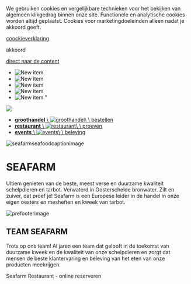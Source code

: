 We gebruiken cookies en vergelijkbare technieken voor het bekijken van algemeen klikgedrag binnen onze site. Functionele en analytische cookies worden altijd geplaatst. Cookies voor marketingdoeleinden alleen nadat je akkoord geeft.

[coockieverklaring](https://www.seafarm.nl/cookie-gebruik-uitleg)

akkoord

[direct naar de content](https://www.seafarm.nl/#main-content)

- ![New item](https://www.seafarm.nl/userImages/SF-take-away_210122_04131.jpg)
- ![New item](https://www.seafarm.nl/userImages/Seafarm-Hollandvis-1.jpg)
- ![New item](https://www.seafarm.nl/userImages/Seafarm6.jpg)
- ![New item](https://www.seafarm.nl/userImages/4897Seafarmaug2020repportagevol12.jpg)
- ![New item](https://www.seafarm.nl/userImages/SFrestaurant1809090505.jpg)
"


![](https://www.seafarm.nl/userImages/icons/footer-bottom-background.png)

- [**groothandel** \\
![groothandel](https://www.seafarm.nl/userImages/platvistarbot.png)\\
\\
bestellen](https://www.seafarm.nl/Producten)
- [**restaurant** \\
![restaurant](https://www.seafarm.nl/userImages/SEAFARM-restaurant_20220322_0560.jpg)\\
\\
proeven](https://www.seafarm.nl/Restaurant)
- [**events** \\
![events](https://www.seafarm.nl/userImages/seafarmevents.png)\\
\\
beleving](https://www.seafarm.nl/en/Restaurant/Events)

![seafarmseafoodcaptionimage](https://www.seafarm.nl/userImages/seafarmseafoodcaptionimage.png)

# SEAFARM

Ultiem genieten van de beste, meest verse en duurzame kwaliteit schelpdieren en tarbot. Verwaterd in Oosterschelde bronwater. Zilt en zuiver, dat proef je! Seafarm is een Europese leider in de handel in onze eigen oesters en mesheften en kweek van tarbot.

![prefooterimage](https://www.seafarm.nl/userImages/prefooterimage.png)

## TEAM SEAFARM

Trots op ons team! Al jaren een team dat gelooft in de toekomst van duurzame kweek en de kwaliteit van onze schelpdieren en zorgt dat mensen de beste klantervaring en beleving van het eten van onze producten meekrijgen.

Seafarm Restaurant - online reserveren